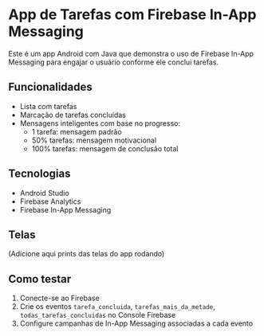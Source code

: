 # App de Tarefas com Firebase In-App Messaging

Este é um app Android com Java que demonstra o uso de Firebase In-App Messaging para engajar o usuário conforme ele conclui tarefas.

## Funcionalidades

- Lista com tarefas
- Marcação de tarefas concluídas
- Mensagens inteligentes com base no progresso:
    - 1 tarefa: mensagem padrão
    - 50% tarefas: mensagem motivacional
    - 100% tarefas: mensagem de conclusão total

## Tecnologias

- Android Studio
- Firebase Analytics
- Firebase In-App Messaging

## Telas

(Adicione aqui prints das telas do app rodando)

## Como testar

1. Conecte-se ao Firebase
2. Crie os eventos `tarefa_concluida`, `tarefas_mais_da_metade`, `todas_tarefas_concluidas` no Console Firebase
3. Configure campanhas de In-App Messaging associadas a cada evento
